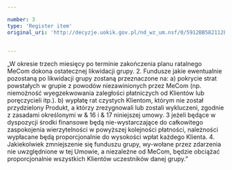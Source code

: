 ```yaml
---

number: 3
type: 'Register item'
original_uri: 'http://decyzje.uokik.gov.pl/nd_wz_um.nsf/0/5912BB582112E535C12572DD003293AF?OpenDocument'


---
```


„W okresie trzech miesięcy po terminie zakończenia planu ratalnego MeCom dokona ostatecznej likwidacji grupy. 2. Fundusze jakie ewentualnie pozostaną po likwidacji grupy zostaną przeznaczone na: a) pokrycie strat powstałych w grupie z powodów niezawinionych przez MeCom (np. niemożność wyegzekwowania zaległości płatniczych od Klientów lub poręczycieli itp.). b) wypłatę rat czystych Klientom, którym nie został przydzielony Produkt, a którzy zrezygnowali lub zostali wykluczeni, zgodnie z zasadami określonymi w &amp; 16 i &amp; 17 niniejszej umowy. 3 jeżeli będące w dyspozycji środki finansowe będą nie-wystarczające do całkowitego zaspokojenia wierzytelności w powyższej kolejności płatności, należności wypłacane będą proporcjonalnie do wysokości wpłat każdego Klienta. 4. Jakiekolwiek zmniejszenie się funduszu grupy, wy-wołane przez zdarzenia nie uwzględnione w tej Umowie, a niezależne od MeCom, będzie obciążać proporcjonalnie wszystkich Klientów uczestników danej grupy.”
